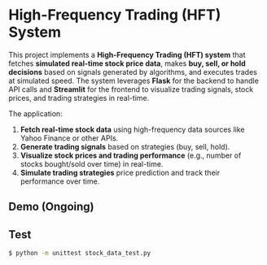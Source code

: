 
# High-Frequency Trading (HFT) System 

This project implements a **High-Frequency Trading (HFT) system** that fetches **simulated real-time stock price data**, makes **buy, sell, or hold decisions** based on signals generated by algorithms, and executes trades at simulated speed. The system leverages **Flask** for the backend to handle API calls and **Streamlit** for the frontend to visualize trading signals, stock prices, and trading strategies in real-time.

The application:
1. **Fetch real-time stock data** using high-frequency data sources like Yahoo Finance or other APIs.
2. **Generate trading signals** based on strategies (buy, sell, hold).
3. **Visualize stock prices and trading performance** (e.g., number of stocks bought/sold over time) in real-time.
4. **Simulate trading strategies** price prediction and track their performance over time.

## Demo (Ongoing)

## Test
```bash
$ python -m unittest stock_data_test.py
```
